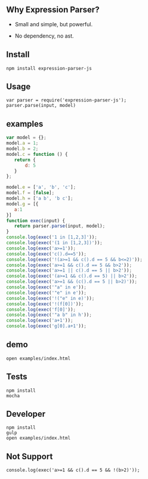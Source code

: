 ## Why Expression Parser?

* Small and simple, but powerful.

* No dependency, no ast.

## Install

    npm install expression-parser-js

## Usage

    var parser = require('expression-parser-js');
    parser.parse(input, model)

## examples

```javascript
var model = {};
model.a = 1;
model.b = 2;
model.c = function () {
   return {
       d: 5
   }
};

model.e = ['a', 'b', 'c'];
model.f = [false];
model.h = ['a b', 'b c'];
model.g = [{
   a:1
}]
function exec(input) {
   return parser.parse(input, model);
}
console.log(exec('1 in [1,2,3]'));
console.log(exec('(1 in [1,2,3])'));
console.log(exec('a>=1'));
console.log(exec('c().d==5'));
console.log(exec('!(a>=1 && c().d == 5 && b<=2)'));
console.log(exec('a>=1 && c().d == 5 && b>2'));
console.log(exec('a>=1 || c().d == 5 || b>2'));
console.log(exec('(a>=1 && c().d == 5) || b>2'));
console.log(exec('a>=1 && (c().d == 5 || b>2)'));
console.log(exec('"a" in e'));
console.log(exec('"e" in e'));
console.log(exec('!("e" in e)'));
console.log(exec('!(f[0])'));
console.log(exec('f[0]'));
console.log(exec('"a b" in h'));
console.log(exec('a+1'));
console.log(exec('g[0].a+1'));
```

## demo

    open examples/index.html

## Tests

    npm install
    mocha

## Developer

    npm install
    gulp
    open examples/index.html

## Not Support

    console.log(exec('a>=1 && c().d == 5 && !(b>2)'));